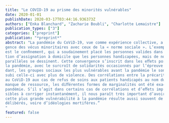 ```yaml
---
title: "Le COVID-19 au prisme des minorités vulnérables"
date: 2020-01-01
publishDate: 2020-03-17T03:44:16.936373Z
authors: ["Enka Blanchard", "Zacharie Boubli", "Charlotte Lemaistre"]
publication_types: ["3"]
categories: ["preprint"]
publication: "*preprint*"
abstract: "La pandémie du CoViD-19, vue comme expérience collective, a eu un eﬀet de conver-
gence des vécus minoritaires avec ceux de la « norme sociale ». L’exemple le plus évident
est le conﬁnement, qui a soudainement placé les personnes valides dans la même situa-
tion d’assignation à domicile que les personnes handicapées, mais de nombreux autres
parallèles se dessinent. Cette convergence s’inscrit dans les eﬀets positifs inattendus de
la pandémie, avec le surcroît de solidarités occasionnés par l’épreuve commune. Cepen-
dant, les groupes sociaux les plus vulnérables avant la pandémie le sont restés, et ont
subi celle-ci avec plus de violence. Des corrélations entre la précarité et l’exposition
au CoViD-19 aux cas de refus de soins aux patients handicapés au nom du triage par
manque de ressource, les diﬀérentes formes de marginalités ont été exacerbées par la
pandémie. S’il s’agit dans certains cas de corrélations et d’eﬀets imprévus ou impos-
sibles à corriger instantanément, il nous paraît très important d’avoir conscience que
cette plus grande vulnérabilité à la pandémie résulte aussi souvent de choix politiques
délibérés, voire d’idéologies mortifères.” 
"
featured: false
---
```


